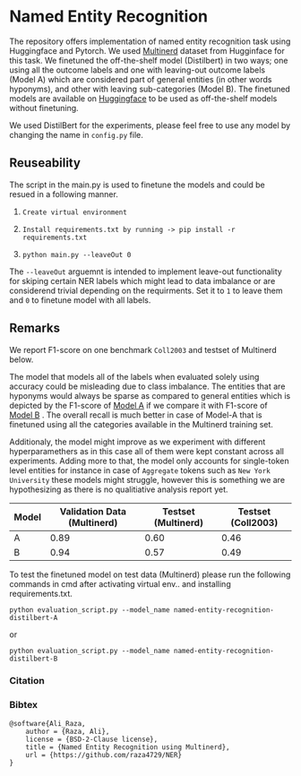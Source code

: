 # Named Entity Recognition

The repository offers implementation of named entity recognition task using Huggingface and Pytorch. We used [Multinerd](https://huggingface.co/datasets/Babelscape/multinerd?row=0) dataset from Hugginface for this task. We finetuned the off-the-shelf model (Distilbert) in two ways; one using all the outcome labels and one with leaving-out outcome labels (Model A) which are considered part of general entities (in other words hyponyms), and other with leaving sub-categories (Model B).  The finetuned models are available on [Huggingface](https://huggingface.co/imrazaa) to be used as off-the-shelf models without finetuning. 

We used DistilBert for the experiments, please feel free to use any model by changing the name in `config.py` file. 
## Reuseability

The script in the main.py is used to finetune the models and could be resued in a following manner. 

1. ```Create virtual environment```

2. ```Install requirements.txt by running -> pip install -r requirements.txt```

3. ```python main.py --leaveOut 0```

The `--leaveOut` arguemnt is intended to implement leave-out functionality for skiping certain NER labels which might lead to data imbalance or are considerend trivial depending on the requirments. Set it to `1` to leave them and `0` to finetune model with all labels.

## Remarks 
We report F1-score on one benchmark `Coll2003` and testset of Multinerd below. 

The model that models all of the labels when evaluated solely using accuracy could be misleading due to class imbalance. The entities that are hyponyms would always be sparse as compared to general entities which is depicted by the F1-score of [Model A](https://huggingface.co/imrazaa/named-entity-recognition-distilbert-A) if we compare it with F1-score of [Model B](https://huggingface.co/imrazaa/named-entity-recognition-distilbert-B) . The overall recall is much better in case of Model-A that is finetuned using all the categories available in the Multinerd training set. 

Additionaly, the model might improve as we experiment with different hyperparamethers as in this case all of them were kept constant across all experiments. Adding more to that, the model only accounts for single-token level entities for instance in case of `Aggregate` tokens such as `New York University` these models might struggle, however this is something we are hypothesizing as there is no qualitiative analysis report yet.

| Model | Validation Data (Multinerd) | Testset (Multinerd) | Testset (Coll2003)|
| ----- | -------- | --------- | --------- |
| A     |  0.89    |   0.60    |   0.46    |
| B     |  0.94    |   0.57    |   0.49    |


To test the finetuned model on test data (Multinerd) please run the following commands in cmd after activating virtual env.. and installing requirements.txt. 

```python evaluation_script.py --model_name named-entity-recognition-distilbert-A```

or

```python evaluation_script.py --model_name named-entity-recognition-distilbert-B```


### Citation 
### Bibtex
```
@software{Ali_Raza,
    author = {Raza, Ali},
    license = {BSD-2-Clause license},
    title = {Named Entity Recognition using Multinerd},
    url = {https://github.com/raza4729/NER}
}
```